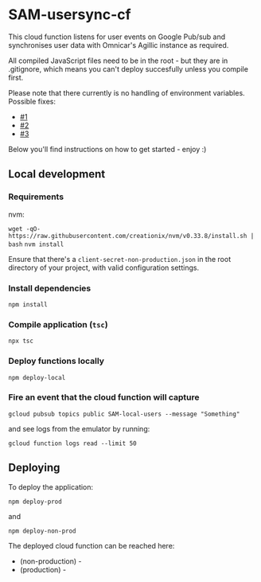 # SAM-usersync-cf

This cloud function listens for user events on Google Pub/sub and synchronises user data with Omnicar's Agillic instance
as required.

All compiled JavaScript files need to be in the root - but they are in .gitignore, which means you can't deploy
succesfully unless you compile first.

Please note that there currently is no handling of environment variables. Possible fixes:

- [#1](https://github.com/fredriks/cloud-functions-runtime-config/blob/master/README.md)
- [#2](https://medium.com/@TheJBStart/google-cloud-functions-serverless-framework-and-environment-variables-b428218decb9)
- [#3](https://cloud.google.com/deployment-manager/runtime-configurator/)

Below you'll find instructions on how to get started - enjoy :)

## Local development

### Requirements

nvm:

`wget -qO- https://raw.githubusercontent.com/creationix/nvm/v0.33.8/install.sh | bash`
`nvm install`

Ensure that there's a `client-secret-non-production.json` in the root directory of your project, with valid configuration settings.

### Install dependencies

`npm install`

### Compile application (`tsc`)

`npx tsc`

### Deploy functions locally

`npm deploy-local`

### Fire an event that the cloud function will capture

`gcloud pubsub topics public SAM-local-users --message "Something"`

and see logs from the emulator by running:

`gcloud function logs read --limit 50`

## Deploying

To deploy the application:

`npm deploy-prod`

and

`npm deploy-non-prod`

The deployed cloud function can be reached here:

- (non-production) -
- (production) -
